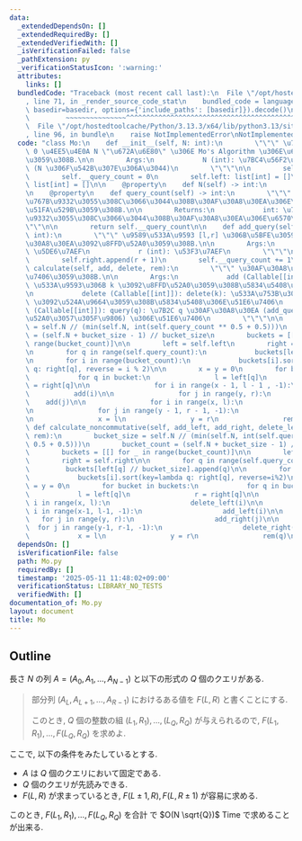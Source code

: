 ```yaml
---
data:
  _extendedDependsOn: []
  _extendedRequiredBy: []
  _extendedVerifiedWith: []
  _isVerificationFailed: false
  _pathExtension: py
  _verificationStatusIcon: ':warning:'
  attributes:
    links: []
  bundledCode: "Traceback (most recent call last):\n  File \"/opt/hostedtoolcache/Python/3.13.3/x64/lib/python3.13/site-packages/onlinejudge_verify/documentation/build.py\"\
    , line 71, in _render_source_code_stat\n    bundled_code = language.bundle(stat.path,\
    \ basedir=basedir, options={'include_paths': [basedir]}).decode()\n          \
    \         ~~~~~~~~~~~~~~~^^^^^^^^^^^^^^^^^^^^^^^^^^^^^^^^^^^^^^^^^^^^^^^^^^^^^^^^^^^^^^^^^^\n\
    \  File \"/opt/hostedtoolcache/Python/3.13.3/x64/lib/python3.13/site-packages/onlinejudge_verify/languages/python.py\"\
    , line 96, in bundle\n    raise NotImplementedError\nNotImplementedError\n"
  code: "class Mo:\n    def __init__(self, N: int):\n        \"\"\" \u7BC4\u56F2\u304C\
    \ 0 \u4EE5\u4E0A N \"\u672A\u6E80\" \u306E Mo's Algorithm \u306E\u6E96\u5099\u3092\
    \u3059\u308B.\n\n        Args:\n            N (int): \u7BC4\u56F2\u306E\u4E0A\u9650\
    \ (N \u306F\u542B\u307E\u306A\u3044)\n        \"\"\"\n\n        self.__N = N\n\
    \        self.__query_count = 0\n        self.left: list[int] = []\n        self.right:\
    \ list[int] = []\n\n    @property\n    def N(self) -> int:\n        return self.__N\n\
    \n    @property\n    def query_count(self) -> int:\n        \"\"\" \u73FE\u5728\
    \u767B\u9332\u3055\u308C\u3066\u3044\u308B\u30AF\u30A8\u30EA\u306E\u6570\u3092\
    \u51FA\u529B\u3059\u308B.\n\n        Returns:\n            int: \u73FE\u5728\u767B\
    \u9332\u3055\u308C\u3066\u3044\u308B\u30AF\u30A8\u30EA\u306E\u6570\n        \"\
    \"\"\n\n        return self.__query_count\n\n    def add_query(self, l: int, r:\
    \ int):\n        \"\"\" \u9589\u533A\u9593 [l,r] \u306B\u5BFE\u3059\u308B\u30AF\
    \u30A8\u30EA\u3092\u8FFD\u52A0\u3059\u308B.\n\n        Args:\n            l (int):\
    \ \u5DE6\u7AEF\n            r (int): \u53F3\u7AEF\n        \"\"\"\n\n        self.left.append(l)\n\
    \        self.right.append(r + 1)\n        self.__query_count += 1\n\n    def\
    \ calculate(self, add, delete, rem):\n        \"\"\" \u30AF\u30A8\u30EA\u3092\u51E6\
    \u7406\u3059\u308B.\n\n        Args:\n            add (Callable[[int]]): add(k):\
    \ \u533A\u9593\u306B k \u3092\u8FFD\u52A0\u3059\u308B\u5834\u5408\u306E\u51E6\u7406\
    \n            delete (Callable[[int]]): delete(k): \u533A\u753B\u304B\u3089 k\
    \ \u3092\u524A\u9664\u3059\u308B\u5834\u5408\u306E\u51E6\u7406\n            rem\
    \ (Callable[[int]]): query(q): \u7B2C q \u30AF\u30A8\u30EA (add_query \u306B\u8FFD\
    \u52A0\u3057\u305F\u9806) \u306E\u51E6\u7406\n        \"\"\"\n\n        bucket_size\
    \ = self.N // (min(self.N, int(self.query_count ** 0.5 + 0.5)))\n        bucket_count\
    \ = (self.N + bucket_size - 1) // bucket_size\n        buckets = [[] for _ in\
    \ range(bucket_count)]\n\n        left = self.left\n        right = self.right\n\
    \n        for q in range(self.query_count):\n            buckets[left[q] // bucket_size].append(q)\n\
    \n        for i in range(bucket_count):\n            buckets[i].sort(key = lambda\
    \ q: right[q], reverse = i % 2)\n\n        x = y = 0\n        for bucket in buckets:\n\
    \            for q in bucket:\n                l = left[q]\n                r\
    \ = right[q]\n\n                for i in range(x - 1, l - 1 , -1):\n         \
    \           add(i)\n\n                for j in range(y, r):\n                \
    \    add(j)\n\n                for i in range(x, l):\n                    delete(i)\n\
    \n                for j in range(y - 1, r - 1, -1):\n                    delete(j)\n\
    \n                x = l\n                y = r\n                rem(q)\n\n   \
    \ def calculate_noncommutative(self, add_left, add_right, delete_left, delete_right,\
    \ rem):\n        bucket_size = self.N // (min(self.N, int(self.query_count **\
    \ 0.5 + 0.5)))\n        bucket_count = (self.N + bucket_size - 1) // bucket_size\n\
    \        buckets = [[] for _ in range(bucket_count)]\n\n        left = self.left\n\
    \        right = self.right\n\n        for q in range(self.query_count):\n   \
    \         buckets[left[q] // bucket_size].append(q)\n\n        for i in range(bucket_count):\n\
    \            buckets[i].sort(key=lambda q: right[q], reverse=i%2)\n\n        x\
    \ = y = 0\n        for bucket in buckets:\n            for q in bucket:\n    \
    \            l = left[q]\n                r = right[q]\n\n                for\
    \ i in range(x, l):\n                    delete_left(i)\n\n                for\
    \ i in range(x-1, l-1, -1):\n                    add_left(i)\n\n             \
    \   for j in range(y, r):\n                    add_right(j)\n\n              \
    \  for j in range(y-1, r-1, -1):\n                    delete_right(j)\n\n    \
    \            x = l\n                y = r\n                rem(q)\n"
  dependsOn: []
  isVerificationFile: false
  path: Mo.py
  requiredBy: []
  timestamp: '2025-05-11 11:48:02+09:00'
  verificationStatus: LIBRARY_NO_TESTS
  verifiedWith: []
documentation_of: Mo.py
layout: document
title: Mo
---
```


## Outline

長さ $N$ の列 $A=(A_0, A_1, \dots, A_{N-1})$ と以下の形式の $Q$ 個のクエリがある.

> 部分列 $(A_L, A_{L+1}, \dots, A_{R-1})$ におけるある値を $F(L,R)$ と書くことにする.
>
> このとき, $Q$ 個の整数の組 $(L_1, R_1), \dots, (L_Q, R_Q)$ が与えられるので, $F(L_1, R_1), \dots, F(L_Q, R_Q)$ を求めよ.

ここで, 以下の条件をみたしているとする.

- $A$ は $Q$ 個のクエリにおいて固定である.
- $Q$ 個のクエリが先読みできる.
- $F(L,R)$ が求まっているとき, $F(L \pm 1, R), F(L, R \pm 1)$ が容易に求める.

このとき, $F(L_1, R_1), \dots, F(L_Q, R_Q)$ を合計
で $O(N \sqrt{Q})$ Time で求めることが出来る.
